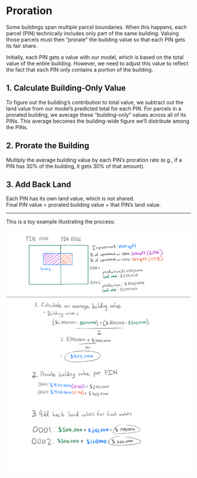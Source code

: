 # Proration

Some buildings span multiple parcel boundaries. When this happens, each parcel (PIN) technically includes only part of the same building. Valuing those parcels must then “prorate” the building value so that each PIN gets its fair share.  

Initially, each PIN gets a value with our model, which is based on the total value of the entire building. However, we need to adjust this value to reflect the fact that each PIN only contains a portion of the building.

## 1. Calculate Building-Only Value

To figure out the building’s contribution to total value, we subtract out the land value from our model’s predicted total for each PIN. For parcels in a prorated building, we average these “building-only” values across all of its PINs. This average becomes the building-wide figure we’ll distribute among the PINs.

## 2. Prorate the Building

Multiply the average building value by each PIN’s proration rate (e.g., if a PIN has 30% of the building, it gets 30% of that amount).

## 3. Add Back Land

Each PIN has its own land value, which is not shared.  
Final PIN value = prorated building value + that PIN’s land value.

---

This is a toy example illustrating the process:

![](/Residential/Proration/proration_explainer.PNG)
